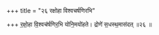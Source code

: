 +++
title = "२६ रक्षोहा विश्वचर्षणिरभि"

+++
र॒क्षो॒हा वि॒श्वच॑र्षणिर॒भि योनि॒मयो॑हते। द्रोणे॑ स॒धस्थ॒मास॑दत् ॥२६ ॥